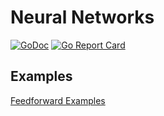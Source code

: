 # Neural Networks

[![GoDoc](https://pkg.go.dev/badge/github.com/lnashier/goarc)](https://pkg.go.dev/github.com/lnashier/gonet)
[![Go Report Card](https://goreportcard.com/badge/github.com/lnashier/gonet)](https://goreportcard.com/report/github.com/lnashier/goarc)

## Examples

[Feedforward Examples](examples/feedforward/README.md)


